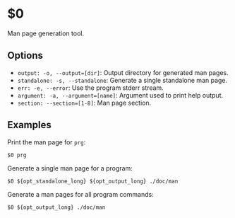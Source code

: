 $0
==

Man page generation tool.

## Options

* `output: -o, --output=[dir]`: Output directory for generated man pages.
* `standalone: -s, --standalone`: Generate a single standalone man page.
* `err: -e, --error`: Use the program stderr stream.
* `argument: -a, --argument=[name]`: Argument used to print help output.
* `section: --section=[1-8]`: Man page section.

## Examples

Print the man page for `prg`:

```
$0 prg
```

Generate a single man page for a program:

```
$0 ${opt_standalone_long} ${opt_output_long} ./doc/man
```

Generate a man pages for all program commands:

```
$0 ${opt_output_long} ./doc/man
```
